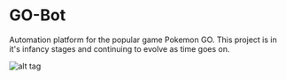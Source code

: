# GO-Bot
Automation platform for the popular game Pokemon GO. This project is in it's infancy stages and continuing to evolve as time goes on.

![alt tag](https://i.snag.gy/2zJrEu.jpg)

